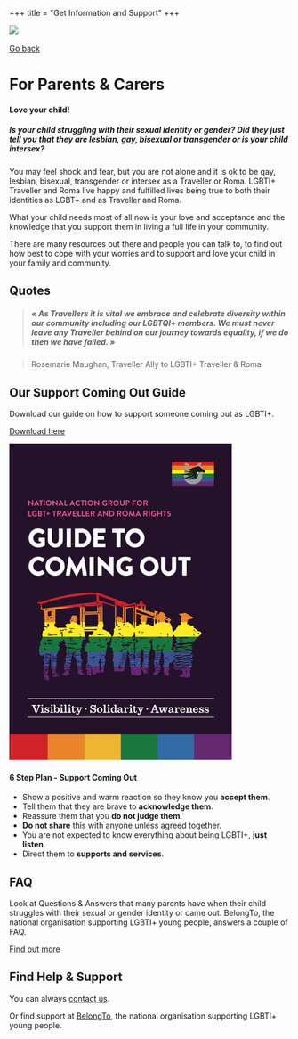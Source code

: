 +++
title = "Get Information and Support"
+++

<img src="/you-are-not-alone.gif" width=800>

[Go back](/get-support)

# For Parents & Carers

#### Love your child!

##### Is your child struggling with their sexual identity or gender? Did they just tell you that they are lesbian, gay, bisexual or transgender or is your child intersex?

You may feel shock and fear, but you are not alone and it is ok to be gay, lesbian, bisexual, transgender or intersex as a Traveller or Roma. LGBTI+ Traveller and Roma live happy and fulfilled lives being true to both their identities as LGBT+ and as Traveller and Roma. 

What your child needs most of all now is your love and acceptance and the knowledge that you support them in living a full life in your community. 

There are many resources out there and people you can talk to, to find out how best to cope with your worries and to support and love your child in your family and community.


## Quotes

> ##### « As Travellers it is vital we embrace and celebrate diversity within our community including our LGBTQI+ members. We must never leave any Traveller behind on our journey towards equality, if we do then we have failed. »

> Rosemarie Maughan, Traveller Ally to LGBTI+ Traveller & Roma

## Our Support Coming Out Guide

Download our guide on how to support someone coming out as LGBTI+. 

[Download here](/guide-support-coming-out.pdf)

<img src="/guide-support-coming-out.jpg" width=400>

#### 6 Step Plan  - Support Coming Out

- Show a positive and warm reaction so they know you **accept them**.
- Tell them that they are brave to **acknowledge them**.
- Reassure them that you **do not judge them**.
- **Do not share** this with anyone unless agreed together.
- You are not expected to know everything about being LGBTI+, **just listen**.
- Direct them to **supports and services**.

## FAQ

Look at Questions & Answers that many parents have when their child struggles with their sexual or gender identity or came out. BelongTo, the national organisation supporting LGBTI+ young people, answers a couple of FAQ.

[Find out more](https://www.belongto.org/parents/advice/)

## Find Help & Support

You can always [contact us](/contact).

Or find support at [BelongTo](https://www.belongto.org/parents/), the national organisation supporting LGBTI+ young people.